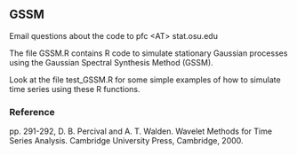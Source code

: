 ## GSSM

Email questions about the code to pfc &lt;AT&gt; stat.osu.edu

The file GSSM.R contains R code to simulate stationary Gaussian
processes using the Gaussian Spectral Synthesis Method (GSSM).

Look at the file test_GSSM.R for some simple examples of how to simulate time series using these R functions.


### Reference

pp. 291-292, D. B. Percival and A. T. Walden. Wavelet Methods
for Time Series Analysis. Cambridge University Press, Cambridge, 2000.

